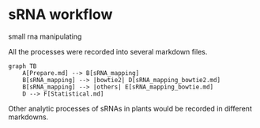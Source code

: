 # sRNA workflow

small rna manipulating

All the processes were recorded into several markdown files.

```mermaid
graph TB
    A[Prepare.md] --> B[sRNA_mapping]
    B[sRNA_mapping] --> |bowtie2| D[sRNA_mapping_bowtie2.md]
    B[sRNA_mapping] --> |others| E[sRNA_mapping_bowtie.md]
    D --> F[Statistical.md]
```

Other analytic processes of sRNAs in plants would be recorded in different markdowns.
